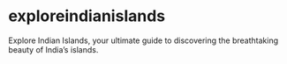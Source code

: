 # exploreindianislands
Explore Indian Islands, your ultimate guide to discovering the breathtaking beauty of India’s islands.
